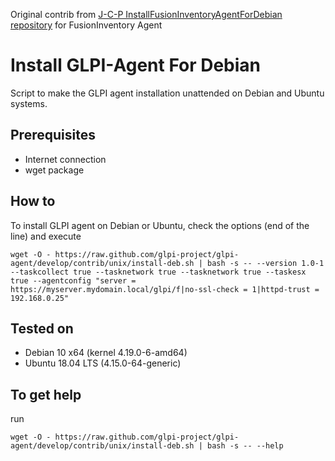 Original contrib from [J-C-P InstallFusionInventoryAgentForDebian repository](https://github.com/J-C-P/InstallFusionInventoryAgentForDebian) for FusionInventory Agent

# Install GLPI-Agent For Debian
Script to make the GLPI agent installation unattended on Debian and Ubuntu systems.

## Prerequisites
- Internet connection
- wget package

## How to
To install GLPI agent on Debian or Ubuntu, check the options (end of the line) and execute 
```
wget -O - https://raw.github.com/glpi-project/glpi-agent/develop/contrib/unix/install-deb.sh | bash -s -- --version 1.0-1 --taskcollect true --tasknetwork true --tasknetwork true --taskesx true --agentconfig "server = https://myserver.mydomain.local/glpi/f|no-ssl-check = 1|httpd-trust = 192.168.0.25"
```

## Tested on
- Debian 10 x64 (kernel 4.19.0-6-amd64)
- Ubuntu 18.04 LTS (4.15.0-64-generic)

## To get help
run
```
wget -O - https://raw.github.com/glpi-project/glpi-agent/develop/contrib/unix/install-deb.sh | bash -s -- --help
```
